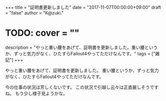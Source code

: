 +++
title = "証明書更新しました"
date = "2017-11-07T00:00:00+09:00"
draft = "false"
author = "K@zuki."
# TODO: cover = ""
description = "やっと重い腰をあげて、証明書を更新しました。重い腰というか、ずっと気力がなく、ひたすらFallout4やってただけなんです。"
tags = ["雑記"]
+++

やっと重い腰をあげて、証明書を更新しました。
重い腰というか、ずっと気力がなく、ひたすらFallout4やってただけなんです。

今の仕事の状況は芳しくないです。
この状況で引越し云々は正直厳しそうですね。
もう少し様子見ようかな。
